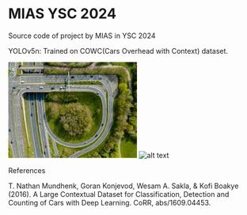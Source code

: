 
# MIAS YSC 2024

Source code of project by MIAS in YSC 2024

YOLOv5n: Trained on COWC(Cars Overhead with Context) dataset.

![alt text](https://github.com/juheon727/ysc2024_h028/blob/main/road.jpeg?raw=true)
![alt text](https://github.com/juheon727/ysc2024_h028/blob/main/roadmap_after.jpeg?raw=true)

References

T. Nathan Mundhenk, Goran Konjevod, Wesam A. Sakla, & Kofi Boakye (2016). A Large Contextual Dataset for Classification, Detection and Counting of Cars with Deep Learning. CoRR, abs/1609.04453.

